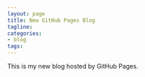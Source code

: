 ```yaml
---
layout: page
title: New GitHub Pages Blog
tagline:
categories:
- blog
tags:
---
```

<p>This is my new blog hosted by GitHub Pages.</p>
